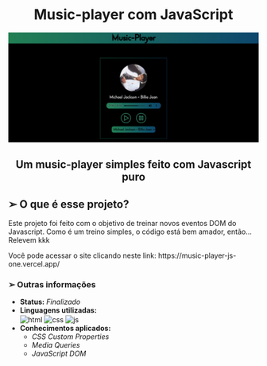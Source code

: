 <h1 align="center"> Music-player com JavaScript </h1>

<img src="./imgs/site.png">

<h2 align="center">Um music-player simples feito com Javascript puro</h2>

<h2> ➢ O que é esse projeto? </h2>
<p> 
  Este projeto foi feito com o objetivo de treinar novos eventos DOM do Javascript.
  Como é um treino simples, o código está bem amador, então... Relevem kkk 
</p>
<p>
  Você pode acessar o site clicando neste link: https://music-player-js-one.vercel.app/
</p>

<h3> ➢ Outras informações </h3>
<ul>
  <li> <strong>Status:</strong> <em>Finalizado</em>
  <li> <strong>Linguagens utilizadas:</strong> <br>
    <div style="display: inline-block;">
      <img align="center" alt="html" height="50px" src="https://cdn.jsdelivr.net/gh/devicons/devicon/icons/html5/html5-plain-wordmark.svg" />       
      <img align="center" alt="css" height="50px" src="https://cdn.jsdelivr.net/gh/devicons/devicon/icons/css3/css3-plain-wordmark.svg" />  
      <img align="center" alt="js" height="50px" src="https://cdn.jsdelivr.net/gh/devicons/devicon/icons/javascript/javascript-plain.svg" />
    </div>
  <li> <strong>Conhecimentos aplicados:</strong>
  <ul>
    <li> <em>CSS Custom Properties</em>
    <li> <em>Media Queries</em>
    <li> <em>JavaScript DOM</em>
  </ul>
</ul>
